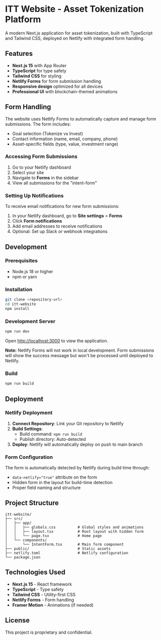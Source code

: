 # ITT Website - Asset Tokenization Platform

A modern Next.js application for asset tokenization, built with TypeScript and Tailwind CSS, deployed on Netlify with integrated form handling.

## Features

- **Next.js 15** with App Router
- **TypeScript** for type safety
- **Tailwind CSS** for styling
- **Netlify Forms** for form submission handling
- **Responsive design** optimized for all devices
- **Professional UI** with blockchain-themed animations

## Form Handling

The website uses Netlify Forms to automatically capture and manage form submissions. The form includes:

- Goal selection (Tokenize vs Invest)
- Contact information (name, email, company, phone)
- Asset-specific fields (type, value, investment range)

### Accessing Form Submissions

1. Go to your Netlify dashboard
2. Select your site
3. Navigate to **Forms** in the sidebar
4. View all submissions for the "intent-form"

### Setting Up Notifications

To receive email notifications for new form submissions:

1. In your Netlify dashboard, go to **Site settings** > **Forms**
2. Click **Form notifications**
3. Add email addresses to receive notifications
4. Optional: Set up Slack or webhook integrations

## Development

### Prerequisites

- Node.js 18 or higher
- npm or yarn

### Installation

```bash
git clone <repository-url>
cd itt-website
npm install
```

### Development Server

```bash
npm run dev
```

Open [http://localhost:3000](http://localhost:3000) to view the application.

**Note:** Netlify Forms will not work in local development. Form submissions will show the success message but won't be processed until deployed to Netlify.

### Build

```bash
npm run build
```

## Deployment

### Netlify Deployment

1. **Connect Repository**: Link your Git repository to Netlify
2. **Build Settings**: 
   - Build command: `npm run build`
   - Publish directory: Auto-detected
3. **Deploy**: Netlify will automatically deploy on push to main branch

### Form Configuration

The form is automatically detected by Netlify during build time through:
- `data-netlify="true"` attribute on the form
- Hidden form in the layout for build-time detection
- Proper field naming and structure

## Project Structure

```
itt-website/
├── src/
│   ├── app/
│   │   ├── globals.css          # Global styles and animations
│   │   ├── layout.tsx           # Root layout with hidden form
│   │   └── page.tsx             # Home page
│   └── components/
│       └── IntentForm.tsx       # Main form component
├── public/                      # Static assets
├── netlify.toml                 # Netlify configuration
└── package.json
```

## Technologies Used

- **Next.js 15** - React framework
- **TypeScript** - Type safety
- **Tailwind CSS** - Utility-first CSS
- **Netlify Forms** - Form handling
- **Framer Motion** - Animations (if needed)

## License

This project is proprietary and confidential.
